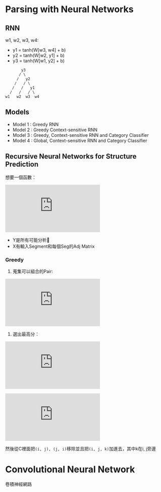 # Parsing with Neural Networks

## RNN

w1, w2, w3, w4:

* y1 = tanh(W[w3, w4] + b)
* y2 = tanh(W[w2, y1] + b)
* y3 = tanh(W[w1, y2] + b)

```
       y3
      / \
     /   y2
    /   / \
   /   /   y1
  /   /   / \
w1   w2  w3  w4
```

## Models

* Model 1 : Greedy RNN
* Model 2 : Greedy Context-sensitive RNN
* Model 3 : Greedy, Context-sensitive RNN and Category Classifier
* Model 4 : Global, Context-sensitive RNN and Category Classifier

## Recursive Neural Networks for Structure Prediction

想要一個函數：

![](https://latex.codecogs.com/gif.latex?f%20%3A%20X%20%5Crightarrow%20Y)

* Y是所有可能分析🌲
* X有輸入Segment和每個Seg的Adj Matrix

### Greedy

1. 蒐集可以組合的Pair:

![](https://latex.codecogs.com/gif.latex?C%20%3D%20%5C%7B%20%28i%2C%20j%29%20%7C%20A_%7Bij%7D%20%3D%201%20%5C%7D)

1. 選出最高分：

![](https://latex.codecogs.com/gif.latex?p%28i%2C%20j%29%20%3D%20f%28W%5Bc_i%2C%20c_j%5D%20&plus;%20b%29)

![](https://latex.codecogs.com/gif.latex?s%28i%2C%20j%29%20%3D%20W%5E%7Bscore%7D%20p%28i%2C%20j%29)

然後從C裡面把`(i, j), (j, i)`移除並且把`(i, j, k)`加進去，其中k在i, j旁邊

# Convolutional Neural Network

卷積神經網路


